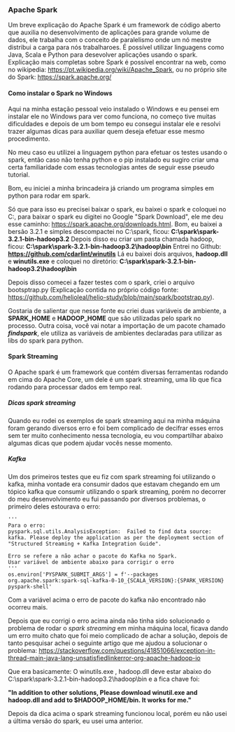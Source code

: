 ### Apache Spark

Um breve explicação do Apache Spark é um framework de código aberto que auxilia no desenvolvimento de aplicações para grande volume de dados, ele trabalha com o conceito de paralelismo onde um nó mestre distribui a carga para nós trabalharoes. É possível utilizar linguagens como Java, Scala e Python para desevolver aplicações usando o spark. 
Explicação mais completas sobre Spark é possível encontrar na web, como no wikipedia: https://pt.wikipedia.org/wiki/Apache_Spark, ou no próprio site do Spark: https://spark.apache.org/

#### Como instalar o Spark no Windows

Aqui na minha estação pessoal veio instalado o Windows e eu pensei em instalar ele no Windows para ver como funciona, no começo tive muitas dificuldades e depois de um bom tempo eu consegui instalar ele e resolvi trazer algumas dicas para auxiliar quem deseja efetuar esse mesmo procedimento.

No meu caso eu utilizei a linguagem python para efetuar os testes usando o spark, então caso não tenha python e o pip instalado eu sugiro criar uma certa familiaridade com essas tecnologias antes de seguir esse pseudo tutorial. 

Bom, eu iniciei a minha brincadeira já criando um programa simples em python para rodar em spark.

Só que para isso eu precisei baixar o spark, eu baixei o spark e coloquei no C:, para baixar o spark eu digitei no Google "Spark Download", ele me deu esse caminho: https://spark.apache.org/downloads.html. 
Bom, eu baixei a bersão 3.2.1 e simples descompactei no C:\spark, ficou: **C:\spark\spark-3.2.1-bin-hadoop3.2**
Depois disso eu criar um pasta chamada hadoop, ficou: **C:\spark\spark-3.2.1-bin-hadoop3.2\hadoop\bin**
Entrei no Github: **https://github.com/cdarlint/winutils**
Lá eu baixei dois arquivos, **hadoop.dll** e **winutils.exe** e coloquei no diretório: **C:\spark\spark-3.2.1-bin-hadoop3.2\hadoop\bin**

Depois disso comecei a fazer testes com o spark, criei o arquivo bootsptrap.py  (Explicação contida no próprio código fonte: https://github.com/helioleal/helio-study/blob/main/spark/bootstrap.py). 

Gostaria de salientar que nesse fonte eu criei duas variáveis de ambiente, a **SPARK_HOME** e **HADOOP_HOME** que são utilizadas pelo spark no processo. 
Outra coisa, você vai notar a importação de um pacote chamado _**findspark**_, ele utiliza as variáveis de ambientes declaradas para utilizar as libs do spark para python.

#### Spark Streaming

O Apache spark é um framework que contém diversas ferramentas rodando em cima do Apache Core, um dele é um spark streaming, uma lib que fica rodando para processar dados em tempo real. 

##### Dicas spark streaming

Quando eu rodei os exemplos de spark streaming aqui na minha máquina foram gerando diversos erro e foi bem complicado de decifrar esses erros sem ter muito conhecimento nessa tecnologia, eu vou compartilhar abaixo algumas dicas que podem ajudar vocês nesse momento.

##### Kafka

Um dos primeiros testes que eu fiz com spark streaming foi utilizando o kafka, minha vontade era consumir dados que estavam chegando em um tópico kafka que consumir utilizando o spark streaming, porém no decorrer do meu desenvolvimento eu fui passando por diversos problemas, o primeiro deles estourava o erro:

```
'''
Para o erro: 
pyspark.sql.utils.AnalysisException:  Failed to find data source: kafka. Please deploy the application as per the deployment section of "Structured Streaming + Kafka Integration Guide".

Erro se refere a não achar o pacote do Kafka no Spark.
Usar variável de ambiente abaixo para corrigir o erro
'''
os.environ['PYSPARK_SUBMIT_ARGS'] = f'--packages org.apache.spark:spark-sql-kafka-0-10_{SCALA_VERSION}:{SPARK_VERSION} pyspark-shell'
```

Com a variável acima o erro de pacote do kafka não encontrado não ocorreu mais.


Depois que eu corrigi o erro acima ainda não tinha sido solucionado o problema de rodar o _spark streaming_ em minha máquina local, ficava dando um erro muito chato que foi meio complicado de achar a solução, depois de tanto pesquisar achei o seguinte artigo que me ajudou a solucionar o problema: https://stackoverflow.com/questions/41851066/exception-in-thread-main-java-lang-unsatisfiedlinkerror-org-apache-hadoop-io

Que era basicamente: O winutils.exe , hadoop.dll deve estar abaixo do C:\spark\spark-3.2.1-bin-hadoop3.2\hadoop\bin e a fica chave foi:

**"In addition to other solutions, Please download winutil.exe and hadoop.dll and add to $HADOOP_HOME/bin. It works for me."**

Depois da dica acima o spark streaming funcionou local, porém eu não usei a última versão do spark, eu usei uma anterior.













